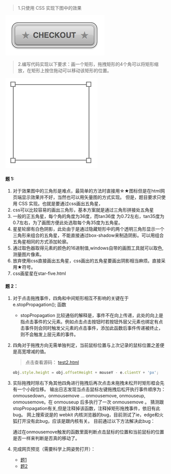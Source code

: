 > 1.只使用 CSS 实现下图中的效果

![image](https://github.com/haolang/web/blob/master/%E9%9D%A2%E8%AF%95%E9%A2%98/%E4%B8%8A%E6%9C%BA%E9%A2%98/1/1.png)

> 2.编写代码实现以下要求：画一个矩形，拖拽矩形的4个角可以将矩形缩放，在矩形上按住拖动可以移动该矩形的位置。

![image](https://github.com/haolang/web/blob/master/%E9%9D%A2%E8%AF%95%E9%A2%98/%E4%B8%8A%E6%9C%BA%E9%A2%98/1/2.png)

#### 题 1:
1. 对于效果图中的三角形是难点，最简单的方法时直接用☆★图标但是在html网页端显示效果并不好，当然也可以用矢量图的方式实现。
但是，题目要求只使用 CSS 实现。也就是要通过css画出五角星，
2. css可以比较容易的画出三角形，基本方案就是通过三角形拼接处五角星
3. 一般的正五角星，每个角的角度为36度，而tan36度 为0.72左右，tan35度为0.7左右，为了画图方便此处选取每个角35度为五角星。
4. 星星轮廓有白色阴影，此处由于是通过隐藏矩形中的两个透明三角形显示一个三角形来组合的五角星，不能直接通过box-shadow来制造阴影。可以用组合五角星相同的方式添加轮廓。 
5. 通过取色器取得元素的颜色的16进制值,windows自带的画图工具就可以取色,测量图片像素。
6. 放弃使用css直接画出五角星，css画出的五角星要画出阴影相当麻烦。直接采用★符号。
7. css画星星在star-five.html


#### 题 2：
1. 对于点击拖拽事件，四角和中间矩形相互不影响的关键在于 e.stopPropagation(); 函数
    
    * stopPropagation 比较通俗的解释是，事件不在向上传递，此处的向上是指点击事件的父元素。例如点击点击按钮时若按钮外层父元素也绑定有点击事件则会同时触发父元素的点击事件，添加此函数后事件传递被终止，则不会触发上层元素的事件。

2. 四角对于拖拽方向无需单独判定，当前鼠标位置与上次记录的鼠标位置之差便是高宽增减的值。
    > 点击查看源码： [test2.html](https://github.com/haolang/web/blob/master/%E9%9D%A2%E8%AF%95%E9%A2%98/%E4%B8%8A%E6%9C%BA%E9%A2%98/1/test2.html#L120)
    ```javascript
    obj.style.height = obj.offsetHeight + mouseY - e.clientY + 'px';
    ```
3. 实际拖拽时除右下角其他四角进行拖拽后再次点击未拖拽未松开时矩形框会先有一个小段位移。
输出日志发现当点击鼠标左键拖拽后松开执行事件顺序为：onmousedown，onmousemove ... onmousemove,  onmouseup, onmousemove。在 onmouseup 后多执行了一次 onmousemove 。
猜测跟 stopPropagation有关,但是注释掉该函数，注释掉矩形拖拽事件，依旧有此bug。
网上搜索说是的 webkit 内核浏览器的bug，目前测试了ie，edge和火狐打开没有此bug，应该是跟内核有关。
目前通过以下方法解决此bug：

    通过在onmousemove触发的函数里面判断点击鼠标的位置和当前鼠标的位置是否一样来判断是否真的移动了。

4. 完成网页预览（需要科学上网姿势打开）：
    * [题1](http://htmlpreview.github.io/?https://github.com/haolang/web/blob/master/%E9%9D%A2%E8%AF%95%E9%A2%98/%E4%B8%8A%E6%9C%BA%E9%A2%98/1/test1.html)
    * [题2](http://htmlpreview.github.io/?https://github.com/haolang/web/blob/master/%E9%9D%A2%E8%AF%95%E9%A2%98/%E4%B8%8A%E6%9C%BA%E9%A2%98/1/test2.html)